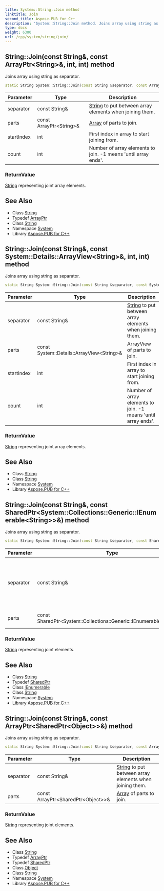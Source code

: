 ```yaml
---
title: System::String::Join method
linktitle: Join
second_title: Aspose.PUB for C++
description: 'System::String::Join method. Joins array using string as separator in C++.'
type: docs
weight: 6300
url: /cpp/system/string/join/
---
```

## String::Join(const String\&, const ArrayPtr\<String\>\&, int, int) method


Joins array using string as separator.

```cpp
static String System::String::Join(const String &separator, const ArrayPtr<String> &parts, int startIndex=0, int count=-1)
```


| Parameter | Type | Description |
| --- | --- | --- |
| separator | const String\& | [String](../) to put between array elements when joining them. |
| parts | const ArrayPtr\<String\>\& | [Array](../../array/) of parts to join. |
| startIndex | int | First index in array to start joining from. |
| count | int | Number of array elements to join. -1 means 'until array ends'. |

### ReturnValue

[String](../) representing joint array elements.

## See Also

* Class [String](../)
* Typedef [ArrayPtr](../../arrayptr/)
* Class [String](../)
* Namespace [System](../../)
* Library [Aspose.PUB for C++](../../../)
## String::Join(const String\&, const System::Details::ArrayView\<String\>\&, int, int) method


Joins array using string as separator.

```cpp
static String System::String::Join(const String &separator, const System::Details::ArrayView<String> &parts, int startIndex=0, int count=-1)
```


| Parameter | Type | Description |
| --- | --- | --- |
| separator | const String\& | [String](../) to put between array elements when joining them. |
| parts | const System::Details::ArrayView\<String\>\& | ArrayView of parts to join. |
| startIndex | int | First index in array to start joining from. |
| count | int | Number of array elements to join. -1 means 'until array ends'. |

### ReturnValue

[String](../) representing joint array elements.

## See Also

* Class [String](../)
* Class [String](../)
* Namespace [System](../../)
* Library [Aspose.PUB for C++](../../../)
## String::Join(const String\&, const SharedPtr\<System::Collections::Generic::IEnumerable\<String\>\>\&) method


Joins array using string as separator.

```cpp
static String System::String::Join(const String &separator, const SharedPtr<System::Collections::Generic::IEnumerable<String>> &parts)
```


| Parameter | Type | Description |
| --- | --- | --- |
| separator | const String\& | [String](../) to put between array elements when joining them. |
| parts | const SharedPtr\<System::Collections::Generic::IEnumerable\<String\>\>\& | - parts enumerable object |

### ReturnValue

[String](../) representing joint elements.

## See Also

* Class [String](../)
* Typedef [SharedPtr](../../sharedptr/)
* Class [IEnumerable](../../../system.collections.generic/ienumerable/)
* Class [String](../)
* Namespace [System](../../)
* Library [Aspose.PUB for C++](../../../)
## String::Join(const String\&, const ArrayPtr\<SharedPtr\<Object\>\>\&) method


Joins array using string as separator.

```cpp
static String System::String::Join(const String &separator, const ArrayPtr<SharedPtr<Object>> &parts)
```


| Parameter | Type | Description |
| --- | --- | --- |
| separator | const String\& | [String](../) to put between array elements when joining them. |
| parts | const ArrayPtr\<SharedPtr\<Object\>\>\& | [Array](../../array/) of parts to join. |

### ReturnValue

[String](../) representing joint elements.

## See Also

* Class [String](../)
* Typedef [ArrayPtr](../../arrayptr/)
* Typedef [SharedPtr](../../sharedptr/)
* Class [Object](../../object/)
* Class [String](../)
* Namespace [System](../../)
* Library [Aspose.PUB for C++](../../../)
